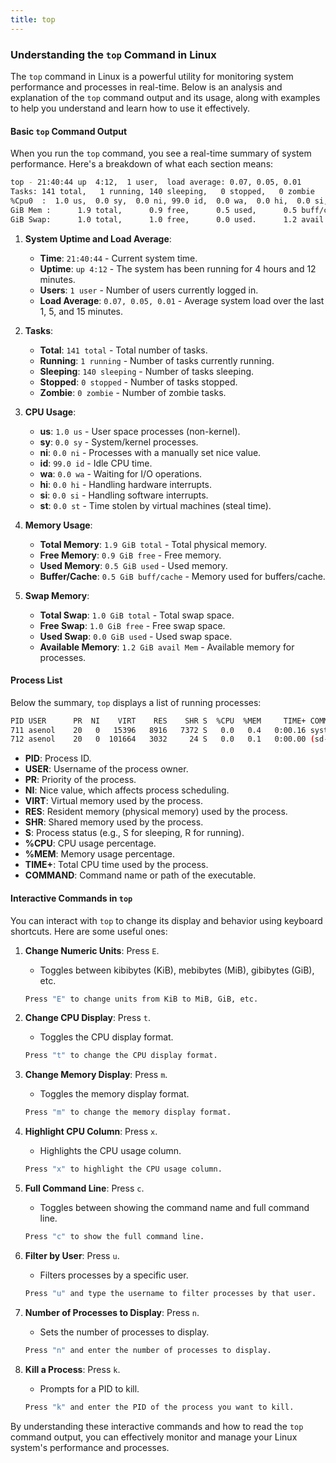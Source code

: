 ```yaml
---
title: top
---
```

### Understanding the `top` Command in Linux

The `top` command in Linux is a powerful utility for monitoring system performance and processes in real-time. Below is an analysis and explanation of the `top` command output and its usage, along with examples to help you understand and learn how to use it effectively.

#### Basic `top` Command Output

When you run the `top` command, you see a real-time summary of system performance. Here's a breakdown of what each section means:

```bash
top - 21:40:44 up  4:12,  1 user,  load average: 0.07, 0.05, 0.01
Tasks: 141 total,   1 running, 140 sleeping,   0 stopped,   0 zombie
%Cpu0  :  1.0 us,  0.0 sy,  0.0 ni, 99.0 id,  0.0 wa,  0.0 hi,  0.0 si,  0.0 st
GiB Mem :      1.9 total,      0.9 free,      0.5 used,      0.5 buff/cache
GiB Swap:      1.0 total,      1.0 free,      0.0 used.      1.2 avail Mem
```

1. **System Uptime and Load Average**:

   - **Time**: `21:40:44` - Current system time.
   - **Uptime**: `up 4:12` - The system has been running for 4 hours and 12 minutes.
   - **Users**: `1 user` - Number of users currently logged in.
   - **Load Average**: `0.07, 0.05, 0.01` - Average system load over the last 1, 5, and 15 minutes.

2. **Tasks**:

   - **Total**: `141 total` - Total number of tasks.
   - **Running**: `1 running` - Number of tasks currently running.
   - **Sleeping**: `140 sleeping` - Number of tasks sleeping.
   - **Stopped**: `0 stopped` - Number of tasks stopped.
   - **Zombie**: `0 zombie` - Number of zombie tasks.

3. **CPU Usage**:

   - **us**: `1.0 us` - User space processes (non-kernel).
   - **sy**: `0.0 sy` - System/kernel processes.
   - **ni**: `0.0 ni` - Processes with a manually set nice value.
   - **id**: `99.0 id` - Idle CPU time.
   - **wa**: `0.0 wa` - Waiting for I/O operations.
   - **hi**: `0.0 hi` - Handling hardware interrupts.
   - **si**: `0.0 si` - Handling software interrupts.
   - **st**: `0.0 st` - Time stolen by virtual machines (steal time).

4. **Memory Usage**:

   - **Total Memory**: `1.9 GiB total` - Total physical memory.
   - **Free Memory**: `0.9 GiB free` - Free memory.
   - **Used Memory**: `0.5 GiB used` - Used memory.
   - **Buffer/Cache**: `0.5 GiB buff/cache` - Memory used for buffers/cache.

5. **Swap Memory**:
   - **Total Swap**: `1.0 GiB total` - Total swap space.
   - **Free Swap**: `1.0 GiB free` - Free swap space.
   - **Used Swap**: `0.0 GiB used` - Used swap space.
   - **Available Memory**: `1.2 GiB avail Mem` - Available memory for processes.

#### Process List

Below the summary, `top` displays a list of running processes:

```bash
PID USER      PR  NI    VIRT    RES    SHR S  %CPU  %MEM     TIME+ COMMAND
711 asenol    20   0   15396   8916   7372 S   0.0   0.4   0:00.16 systemd
712 asenol    20   0  101664   3032     24 S   0.0   0.1   0:00.00 (sd-pam)
```

- **PID**: Process ID.
- **USER**: Username of the process owner.
- **PR**: Priority of the process.
- **NI**: Nice value, which affects process scheduling.
- **VIRT**: Virtual memory used by the process.
- **RES**: Resident memory (physical memory) used by the process.
- **SHR**: Shared memory used by the process.
- **S**: Process status (e.g., S for sleeping, R for running).
- **%CPU**: CPU usage percentage.
- **%MEM**: Memory usage percentage.
- **TIME+**: Total CPU time used by the process.
- **COMMAND**: Command name or path of the executable.

#### Interactive Commands in `top`

You can interact with `top` to change its display and behavior using keyboard shortcuts. Here are some useful ones:

1. **Change Numeric Units**: Press `E`.

   - Toggles between kibibytes (KiB), mebibytes (MiB), gibibytes (GiB), etc.

   ```bash
   Press "E" to change units from KiB to MiB, GiB, etc.
   ```

2. **Change CPU Display**: Press `t`.

   - Toggles the CPU display format.

   ```bash
   Press "t" to change the CPU display format.
   ```

3. **Change Memory Display**: Press `m`.

   - Toggles the memory display format.

   ```bash
   Press "m" to change the memory display format.
   ```

4. **Highlight CPU Column**: Press `x`.

   - Highlights the CPU usage column.

   ```bash
   Press "x" to highlight the CPU usage column.
   ```

5. **Full Command Line**: Press `c`.

   - Toggles between showing the command name and full command line.

   ```bash
   Press "c" to show the full command line.
   ```

6. **Filter by User**: Press `u`.

   - Filters processes by a specific user.

   ```bash
   Press "u" and type the username to filter processes by that user.
   ```

7. **Number of Processes to Display**: Press `n`.

   - Sets the number of processes to display.

   ```bash
   Press "n" and enter the number of processes to display.
   ```

8. **Kill a Process**: Press `k`.

   - Prompts for a PID to kill.

   ```bash
   Press "k" and enter the PID of the process you want to kill.
   ```

By understanding these interactive commands and how to read the `top` command output, you can effectively monitor and manage your Linux system's performance and processes.
